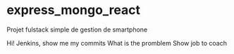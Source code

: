 # express_mongo_react
Projet fulstack simple de gestion de smartphone

Hi! Jenkins, show me my commits
What is the promblem
Show job to coach
